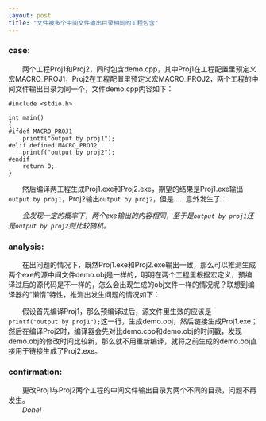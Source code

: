 ```yaml
---
layout: post
title: "文件被多个中间文件输出目录相同的工程包含"
---
```

### case:  
　　两个工程Proj1和Proj2，同时包含demo.cpp，其中Proj1在工程配置里预定义宏MACRO\_PROJ1，Proj2在工程配置里预定义宏MACRO\_PROJ2，两个工程的中间文件输出目录为同一个，文件demo.cpp内容如下：  
    
    #include <stdio.h>  
    
    int main()  
    {
    #ifdef MACRO_PROJ1  
        printf("output by proj1");  
    #elif defined MACRO_PROJ2  
        printf("output by proj2");  
    #endif      
        return 0;  
    }  
    
　　然后编译两工程生成Proj1.exe和Proj2.exe，期望的结果是Proj1.exe输出`output by proj1`，Proj2输出`output by proj2`，但是……意外发生了：  

　　*会发现一定的概率下，两个exe输出的内容相同，至于是`output by proj1`还是`output by proj2`则比较随机。*  

### analysis:  
　　在出问题的情况下，既然Proj1.exe和Proj2.exe输出一致，那么可以推测生成两个exe的源中间文件demo.obj是一样的，明明在两个工程里根据宏定义，预编译过后的源代码是不一样的，怎么会出现生成的obj文件一样的情况呢？联想到编译器的“懒惰”特性，推测出发生问题的情况如下：    

　　假设首先编译Proj1，那么预编译过后，源文件里生效的应该是`printf("output by proj1");`这一行，生成demo.obj，然后链接生成Proj1.exe；然后在编译Proj2时，编译器会先对比demo.cpp和demo.obj的时间戳，发现demo.obj的修改时间比较新，那么就不用重新编译，就将之前生成的demo.obj直接用于链接生成了Proj2.exe。  

### confirmation:  
　　更改Proj1与Proj2两个工程的中间文件输出目录为两个不同的目录，问题不再发生。    
　　*Done!*

